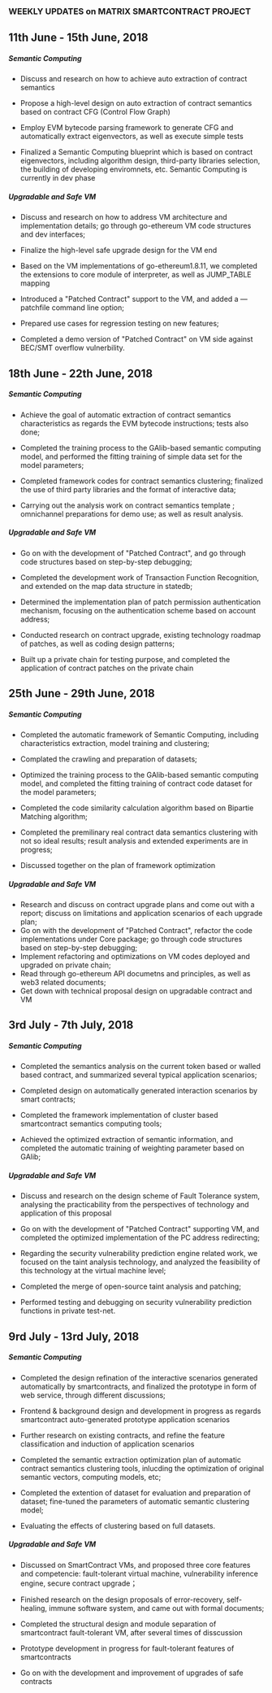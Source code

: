 ### WEEKLY UPDATES on MATRIX SMARTCONTRACT PROJECT

## 11th June - 15th June, 2018

##### Semantic Computing


- Discuss and research on how to achieve auto extraction of contract semantics 

- Propose a high-level design on auto extraction of contract semantics based on contract CFG (Control Flow Graph)

- Employ EVM bytecode parsing framework to generate CFG and automatically extract eigenvectors, as well as execute simple tests

- Finalized a Semantic Computing blueprint which is based on contract eigenvectors, including algorithm design, third-party libraries selection, the building of developing enviromnets, etc. Semantic Computing is currently in dev phase


##### Upgradable and Safe VM

- Discuss and research on how to address VM architecture and implementation details; go through go-ethereum VM code structures and dev interfaces;

- Finalize the high-level safe upgrade design for the VM end

- Based on the VM implementations of go-ethereum1.8.11, we completed the extensions to core module of interpreter, as well as JUMP_TABLE mapping

- Introduced a "Patched Contract" support to the VM, and added a —patchfile command line option;

- Prepared use cases for regression testing on new features;

- Completed a demo version of "Patched Contract" on VM side against BEC/SMT overflow vulnerbility.


## 18th June - 22th June, 2018

##### Semantic Computing

- Achieve the goal of automatic extraction of contract semantics characteristics as regards the EVM bytecode instructions; tests also done;

- Completed the training process to the GAlib-based semantic computing model, and performed the fitting training of simple data set for the model parameters;

- Completed framework codes for contract semantics clustering; finalized the use of third party libraries and the format of interactive data;

- Carrying out the analysis work on contract semantics template ; omnichannel preparations for demo use; as well as result analysis.


##### Upgradable and Safe VM

- Go on with the development of "Patched Contract", and go through code structures based on step-by-step debugging;

- Completed the development work of Transaction Function Recognition, and extended on the map data structure in statedb;

- Determined the implementation plan of patch permission authentication mechanism, focusing on the authentication scheme based on account address;

- Conducted research on contract upgrade, existing technology roadmap of patches, as well as coding design patterns;

- Built up a private chain for testing purpose, and completed the application of contract patches on the private chain


## 25th June - 29th June, 2018

##### Semantic Computing

- Completed the automatic framework of Semantic Computing, including characteristics extraction, model training and clustering;

- Complated the crawling and preparation of datasets;

- Optimized the training process to the GAlib-based semantic computing model, and completed the fitting training of contract code dataset for the  model parameters;

- Completed the code similarity calculation algorithm based on Bipartie Matching algorithm;

- Completed the premilinary real contract data semantics clustering with not so ideal results; result analysis and extended experiments are in progress;

- Discussed together on the plan of framework optimization 

##### Upgradable and Safe VM

- Research and discuss on contract upgrade plans and come out with a report; discuss on limitations and application scenarios of each upgrade plan;
- Go on with the development of "Patched Contract", refactor the code implementations under Core package; go through code structures based on step-by-step debugging;
- Implement refactoring and optimizations on VM codes deployed and upgraded on private chain;
- Read through go-ethereum API documetns and principles, as well as web3 related documents;
- Get down with technical proposal design on upgradable contract and VM


## 3rd July - 7th July, 2018

##### Semantic Computing

- Completed the semantics analysis on the current token based or walled based contract, and summarized several typical application scenarios;

- Completed design on automatically generated interaction scenarios by smart contracts;

- Completed the framework implementation of cluster based smartcontract semantics computing tools;

- Achieved the optimized extraction of semantic information, and completed the automatic training of weighting parameter based on GAlib;

##### Upgradable and Safe VM

- Discuss and research on the design scheme of Fault Tolerance system, analysing the practicability from the perspectives of technology and application of this proposal

- Go on with the development of "Patched Contract" supporting VM, and completed the optimized implementation of the PC address redirecting;

- Regarding the security vulnerability prediction engine related work, we focused on the taint analysis technology, and analyzed the feasibility of this technology at the virtual machine level;

- Completed the merge of open-source taint analysis and patching;

- Performed testing and debugging on security vulnerability prediction functions in private test-net.


## 9rd July - 13rd July, 2018

##### Semantic Computing


- Completed the design refination of the interactive scenarios generated automatically by smartcontracts, and finalized the prototype in form of web service, through different discussions;

- Frontend & background design and development in progress as regards smartcontract auto-generated prototype application scenarios 

- Further research on existing contracts, and refine the feature classification and induction of application scenarios


- Completed the semantic extraction optimization plan of automatic contract semantics clustering tools, inlucding the optimization of original semantic vectors, computing models, etc;

- Completed the extention of dataset for evaluation and preparation of dataset; fine-tuned the parameters of automatic semantic clustering model;

- Evaluating the effects of clustering based on full datasets.


##### Upgradable and Safe VM

- Discussed on SmartContract VMs, and proposed three core features and competencie: fault-tolerant virtual machine, vulnerability inference engine, secure contract upgrade；

- Finished research on the design proposals of error-recovery, self-healing, immune software system, and came out with formal documents;

- Completed the structural design and module separation of smartcontract fault-tolerant VM, after several times of disscussion

- Prototype development in progress for fault-tolerant features of  smartcontracts

- Go on with the development and improvement of upgrades of safe contracts